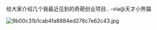 

给大家介绍几个我最近见到的奇葩创业项目.. -via@天才小熊猫

![9b00c31b1cab4fa8884ed278c7e62c43.jpg](https://wxlzmt.github.io/cdn1/ext/qw/groups/40031/9b00c31b1cab4fa8884ed278c7e62c43.jpg)



